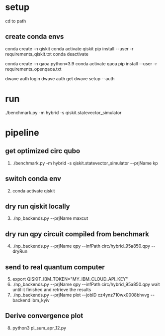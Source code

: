 # setup 

cd to path 

## create conda envs 

conda create -n qiskit
conda activate qiskit
pip install --user -r requirements_qiskit.txt
conda deactivate

conda create -n qaoa python=3.9
conda activate qaoa
pip install --user -r requirements_openqaoa.txt

dwave auth login
dwave auth get
dwave setup --auth

# run
./benchmark.py  -m hybrid -s qiskit.statevector_simulator

# pipeline 

## get optimized circ qubo 
1. ./benchmark.py  -m hybrid -s qiskit.statevector_simulator --prjName kp

## switch conda env
2. conda activate qiskit
## dry run qiskit locally
3. ./np_backends.py  --prjName maxcut

## dry run qpy circuit compiled from benchmark
4. ./np_backends.py  --prjName qpy --infPath circ/hybrid_95a850.qpy --dryRun

## send to real quantum computer
5. export QISKIT_IBM_TOKEN="MY_IBM_CLOUD_API_KEY"
6. ./np_backends.py  --prjName qpy --infPath circ/hybrid_95a850.qpy
wait until it finished and retrieve the results
7. ./np_backends.py  --prjName plot --jobID cz4ynz710wx0008bhvvg --backend ibm_kyiv

## Derive convergence plot
8. python3 pl_sum_apr_12.py

